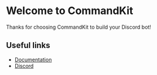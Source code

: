 # Welcome to CommandKit

Thanks for choosing CommandKit to build your Discord bot!

## Useful links

-   [Documentation](https://commandkit.js.org)
-   [Discord](https://ctrl.lol/discord)
